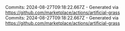 Commits: 2024-08-27T09:18:22.667Z - Generated via https://github.com/marketplace/actions/artificial-grass
<br>
Commits: 2024-08-27T09:18:22.667Z - Generated via https://github.com/marketplace/actions/artificial-grass
<br>
